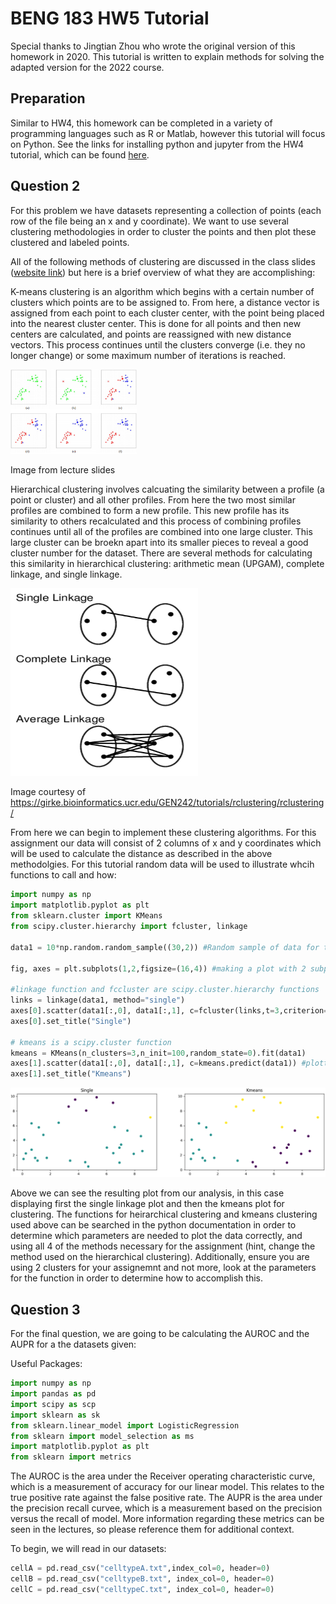 # BENG 183 HW5 Tutorial
Special thanks to Jingtian Zhou who wrote the original version of this homework in 2020. This tutorial is written to explain methods for solving the adapted version for the 2022 course.

## Preparation

Similar to HW4, this homework can be completed in a variety of programming languages such as R or Matlab, however this tutorial will focus on Python. See the links for installing python and jupyter from the HW4 tutorial, which can be found [here](HW4Tutorial.md).

## Question 2

For this problem we have datasets representing a collection of points (each row of the file being an x and y coordinate). We want to use several clustering methodologies in order to cluster the points and then plot these clustered and labeled points. 

All of the following methods of clustering are discussed in the class slides ([website link](https://systemsbio.ucsd.edu/course/beng183fa22/)) but here is a brief overview of what they are accomplishing:

K-means clustering is an algorithm which begins with a certain number of clusters which points are to be assigned to. From here, a distance vector is assigned from each point to each cluster center, with the point being placed into the nearest cluster center. This is done for all points and then new centers are calculated, and points are reassigned with new distance vectors. This process continues until the clusters converge (i.e. they no longer change) or some maximum number of iterations is reached.

<img src="Images/KMeansScreenshot.png" width=40% height=40%>

Image from lecture slides


Hierarchical clustering involves calcuating the similarity between a profile (a point or cluster) and all other profiles. From here the two most similar profiles are combined to form a new profile. This new profile has its similarity to others recalculated and this process of combining profiles continues until all of the profiles are combined into one large cluster. This large cluster can be broekn apart into its smaller pieces to reveal a good cluster number for the dataset. 
There are several methods for calculating this similarity in hierarchical clustering: arithmetic mean (UPGAM), complete linkage, and single linkage.

<img src="Images/LinkagetypesScreenshot.png" width="300" height="300">

Image courtesy of https://girke.bioinformatics.ucr.edu/GEN242/tutorials/rclustering/rclustering/


From here we can begin to implement these clustering algorithms. For this assignment our data will consist of 2 columns of x and y coordinates which will be used to calculate the distance as described in the above methodolgies. For this tutorial random data will be used to illustrate whcih functions to call and how:

```python
import numpy as np
import matplotlib.pyplot as plt
from sklearn.cluster import KMeans
from scipy.cluster.hierarchy import fcluster, linkage

data1 = 10*np.random.random_sample((30,2)) #Random sample of data for this example only

fig, axes = plt.subplots(1,2,figsize=(16,4)) #making a plot with 2 subplots

#linkage function and fccluster are scipy.cluster.hierarchy functions
links = linkage(data1, method="single")
axes[0].scatter(data1[:,0], data1[:,1], c=fcluster(links,t=3,criterion="maxclust")) #plotting the scatterplot and coloring the points with the cluster data
axes[0].set_title("Single")

# kmeans is a scipy.cluster function
kmeans = KMeans(n_clusters=3,n_init=100,random_state=0).fit(data1)
axes[1].scatter(data1[:,0], data1[:,1], c=kmeans.predict(data1)) #plotting the scatterplot and coloring the points with the cluster data
axes[1].set_title("Kmeans")
```
<img src="Images/HW5ScatterplotsScreenshot.png">

Above we can see the resulting plot from our analysis, in this case displaying first the single linkage plot and then the kmeans plot for clustering.
The functions for heirarchical clustering and kmeans clustering used above can be searched in the python documentation in order to determine which parameters are needed to plot the data correctly, and using all 4 of the methods necessary for the assignment (hint, change the method used on the hierarchical clustering). Additionally, ensure you are using 2 clusters for your assignemnt and not more, look at the parameters for the function in order to determine how to accomplish this.


## Question 3

For the final question, we are going to be calculating the AUROC and the AUPR for a the datasets given:

Useful Packages:
```python
import numpy as np
import pandas as pd
import scipy as scp
import sklearn as sk
from sklearn.linear_model import LogisticRegression
from sklearn import model_selection as ms
import matplotlib.pyplot as plt
from sklearn import metrics
```

The AUROC is the area under the Receiver operating characteristic curve, which is a measurement of accuracy for our linear model. This relates to the true positive rate against the false positive rate. The AUPR is the area under the precision recall curvee, which is a measurement based on the precision versus the recall of model. More information regarding these metrics can be seen in the lectures, so please reference them for additional context.

To begin, we will read in our datasets:
```python
cellA = pd.read_csv("celltypeA.txt",index_col=0, header=0)
cellB = pd.read_csv("celltypeB.txt", index_col=0, header=0)
cellC = pd.read_csv("celltypeC.txt", index_col=0, header=0)
```

